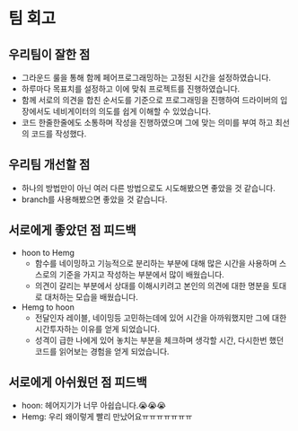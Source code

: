 # 팀 회고
## 우리팀이 잘한 점
- 그라운드 룰을 통해 함께 페어프로그래밍하는 고정된 시간을 설정하였습니다.
- 하루마다 목표치를 설정하고 이에 맞춰 프로젝트를 진행하였습니다.
- 함께 서로의 의견을 합친 순서도를 기준으로 프로그래밍을 진행하여 드라이버의 입장에서도 네비게이터의 의도를 쉽게 이해할 수 있었습니다.
- 코드 한줄한줄에도 소통하며 작성을 진행하였으며 그에 맞는 의미를 부여 하고 최선의 코드를 작성했다.

## 우리팀 개선할 점
- 하나의 방법만이 아닌 여러 다른 방법으로도 시도해봤으면 좋았을 것 같습니다.
- branch를 사용해봤으면 좋았을 것 같습니다.

## 서로에게 좋았던 점 피드백
- hoon to Hemg
    - 함수를 네이밍하고 기능적으로 분리하는 부분에 대해 많은 시간을 사용하며 스스로의 기준을 가지고 작성하는 부분에서 많이 배웠습니다.
    - 의견이 갈리는 부분에서 상대를 이해시키려고 본인의 의견에 대한 명분을 토대로 대처하는 모습을 배웠습니다. 
- Hemg to hoon
    - 전달인자 레이블, 네이밍등 고민하는데에 있어 시간을 아까워했지만 그에 대한 시간투자하는 이유를 얻게 되었습니다.
    - 성격이 급한 나에게 있어 놓치는 부분을 체크하며 생각할 시간, 다시한번 했던 코드를 읽어보는 경험을 얻게 되었습니다.

## 서로에게 아쉬웠던 점 피드백
- hoon: 헤어지기가 너무 아쉽습니다.😭😭😭
- Hemg: 우리 왜이렇게 빨리 만났어요ㅠㅠㅠㅠㅠㅠㅠ
